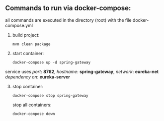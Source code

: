 ## Commands to run via docker-compose:

all commands are executed in the directory (root) with the file docker-compose.yml

1. build project:
   ```
   mvn clean package
   ```
1. start container:
   ``` 
   docker-compose up -d spring-gateway 
   ```
service uses *port*: **8762**, *hostname*: **spring-gateway**, *network*: **eureka-net** *dependency on*: **eureka-server**

3. stop container:
   ``` 
   docker-compose stop spring-gateway 
   ```

   stop all containers:
   ``` 
   docker-compose down 
   ```
   